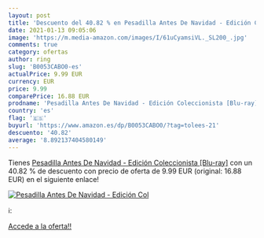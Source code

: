 ```yaml
---
layout: post
title: 'Descuento del 40.82 % en Pesadilla Antes De Navidad - Edición Col'
date: 2021-01-13 09:05:06
image: 'https://m.media-amazon.com/images/I/61uCyamsiVL._SL200_.jpg'
comments: true
category: ofertas
author: ring
slug: 'B0053CABO0-es'
actualPrice: 9.99 EUR
currency: EUR
price: 9.99
comparePrice: 16.88 EUR
prodname: 'Pesadilla Antes De Navidad - Edición Coleccionista [Blu-ray]'
country: 'es'
flag: '🇪🇸'
buyurl: 'https://www.amazon.es/dp/B0053CABO0/?tag=tolees-21'
descuento: '40.82'
average: '8.892137404580149'
---
```


Tienes [Pesadilla Antes De Navidad - Edición Coleccionista [Blu-ray]](https://www.amazon.es/dp/B0053CABO0/?tag=tolees-21) con un 40.82 % de descuento con precio de oferta de 9.99 EUR (original: 16.88 EUR) en el siguiente enlace!

[![Pesadilla Antes De Navidad - Edición Col](https://m.media-amazon.com/images/I/61uCyamsiVL._SL200_.jpg)](https://www.amazon.es/dp/B0053CABO0/?tag=tolees-21)

ℹ️:


[Accede a la oferta!!](https://www.amazon.es/dp/B0053CABO0/?tag=tolees-21)
